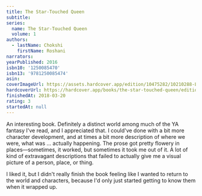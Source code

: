 ```yaml
---
title: The Star-Touched Queen
subtitle:
series:
  name: The Star-Touched Queen
  volume: 1
authors:
  - lastName: Chokshi
    firstName: Roshani
narrators:
yearPublished: 2016
isbn10: '1250085470'
isbn13: '9781250085474'
asin:
coverImageUrl: https://assets.hardcover.app/edition/10475282/10210288-L.jpg
hardcoverUrl: https://hardcover.app/books/the-star-touched-queen/editions/10475282
finishedAt: 2018-03-20
rating: 3
startedAt: null
---
```


An interesting book. Definitely a distinct world among much of the YA fantasy I've read, and I appreciated that. I could've done with a bit more character development, and at times a bit more description of where we were, what was … actually happening. The prose got pretty flowery in places—sometimes, it worked, but sometimes it took me out of it. A lot of kind of extravagant descriptions that failed to actually give me a visual picture of a person, place, or thing.

I liked it, but I didn't really finish the book feeling like I wanted to return to the world and characters, because I'd only just started getting to know them when it wrapped up.
